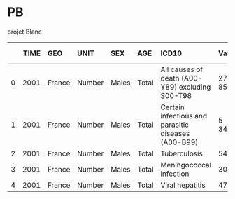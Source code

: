 # PB
projet Blanc


|    |   TIME | GEO    | UNIT   | SEX   | AGE   | ICD10                                               | Value   |   Flag and Footnotes |
|---:|-------:|:-------|:-------|:------|:------|:----------------------------------------------------|:--------|---------------------:|
|  0 |   2001 | France | Number | Males | Total | All causes of death (A00-Y89) excluding S00-T98     | 277 858 |                  nan |
|  1 |   2001 | France | Number | Males | Total | Certain infectious and parasitic diseases (A00-B99) | 5 347   |                  nan |
|  2 |   2001 | France | Number | Males | Total | Tuberculosis                                        | 545     |                  nan |
|  3 |   2001 | France | Number | Males | Total | Meningococcal infection                             | 30      |                  nan |
|  4 |   2001 | France | Number | Males | Total | Viral hepatitis                                     | 471     |                  nan |
